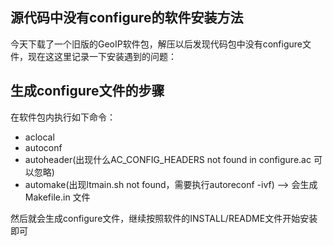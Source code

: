 ## 源代码中没有configure的软件安装方法
今天下载了一个旧版的GeoIP软件包，解压以后发现代码包中没有configure文件，现在这这里记录一下安装遇到的问题：

## 生成configure文件的步骤
在软件包内执行如下命令：
- aclocal
- autoconf
- autoheader(出现什么AC_CONFIG_HEADERS not found in configure.ac 可以忽略) 
- automake(出现ltmain.sh not found，需要执行autoreconf  -ivf)  --> 会生成Makefile.in 文件

然后就会生成configure文件，继续按照软件的INSTALL/README文件开始安装即可
